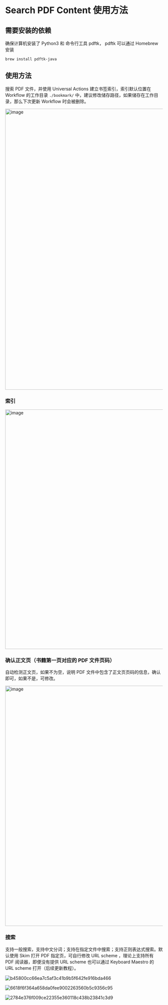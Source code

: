 # Search PDF Content 使用方法

## 需要安装的依赖

确保计算机安装了 Python3 和 命令行工具 pdftk，
pdftk 可以通过 Homebrew 安装
```
brew install pdftk-java
```
## 使用方法

搜索 PDF 文件，并使用 Universal Actions 建立书签索引，索引默认位置在 Workflow 的工作目录 `./bookmark/` 中，建议修改储存路径，如果储存在工作目录，那么下次更新 Workflow 时会被删除。

<img width="896" alt="image" src="https://github.com/HF706/My_Alfred_workflow/assets/34521475/093a86c6-6bcb-4f63-8228-f329d2b3e2a2">

### 索引
<img width="764" alt="image" src="https://github.com/HF706/My_Alfred_workflow/assets/34521475/b98ffe34-1e20-4828-af55-e812c62c7be1">

### 确认正文页（书籍第一页对应的 PDF 文件页码）

自动检测正文页，如果不为空，说明 PDF 文件中包含了正文页页码的信息，确认即可，如果不是，可修改。

<img width="766" alt="image" src="https://github.com/HF706/My_Alfred_workflow/assets/34521475/ad21197f-8b9d-4d83-9835-0d7fcb8e6aca">

### 搜索

支持一般搜索，支持中文分词；支持在指定文件中搜索；支持正则表达式搜索。默认使用 Skim 打开 PDF 指定页，可自行修改 URL scheme ，理论上支持所有 PDF 阅读器，即便没有提供 URL scheme 也可以通过 Keyboard Maestro 的 URL scheme 打开（后续更新教程）。

![b45800cc66ea7c5af3c41b9b5f642fe916bda466](https://github.com/HF706/My_Alfred_workflow/assets/34521475/8a2c4105-e7ea-4600-b198-2894c07aeaf8)


![6618f6f364a658da0fee9002263560b5c9356c95](https://github.com/HF706/My_Alfred_workflow/assets/34521475/2e03d6b6-437d-4589-947f-5528904a2219)


![2784e376f009ce22355e360118c438b23841c3d9](https://github.com/HF706/My_Alfred_workflow/assets/34521475/160a769e-6a6a-48fd-ab49-6ffd09d90507)




